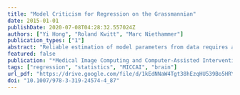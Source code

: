 ```yaml
---
title: "Model Criticism for Regression on the Grassmannian"
date: 2015-01-01
publishDate: 2020-07-08T04:28:32.557024Z
authors: ["Yi Hong", "Roland Kwitt", "Marc Niethammer"]
publication_types: ["1"]
abstract: "Reliable estimation of model parameters from data requires a suitable model. In this work, we investigate and extend a recent model criticism approach to evaluate regression models on the Grassmann manifold. Model criticism allows us to check if a model fits and if the underlying model assumptions are justified by the observed data. This is a critical step to check model validity which is often neglected in practice. Using synthetic data we demonstrate that the proposed model criticism approach can indeed reject models that are improper for observed data and that the approach can guide the model selection process. We study two real applications: degeneration of corpus callosum shapes during aging and developmental shape changes in the rat calvarium. Our experimental results suggest that the three tested regression models on the Grassmannian (equivalent to linear, time-warped, and cubic-spline regression in Rn , respectively) can all capture changes of the corpus callosum, but only the cubic-spline model is appropriate for shape changes of the rat calvarium. While our approach is developed for the Grassmannian, the principles are applicable to smooth manifolds in general."
featured: false
publication: "*Medical Image Computing and Computer-Assisted Intervention - MICCAI 2015 - 18th International Conference Munich, Germany, October 5 - 9, 2015, Proceedings, Part III*"
tags: ["regression", "statistics", "MICCAI", "brain"]
url_pdf: "https://drive.google.com/file/d/1kEdNNaW4Tgt38hEzqHU539Bo5HRYnMhY"
doi: "10.1007/978-3-319-24574-4_87"
---
```


